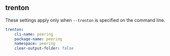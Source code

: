
## trenton

These settings apply only when `--trenton` is specified on the command line.

``` yaml $(trenton)
trenton:
    cli-name: peering
    package-name: peering
    namespace: peering
    clear-output-folder: false
```
